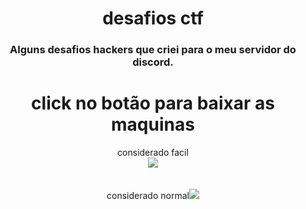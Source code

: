 <center>
  <h1>desafios ctf</h1>
  <h3>Alguns desafios hackers que criei para o meu servidor do discord.</h3>
</center>

<div align="center"> 
	<center><h1>click no botão para baixar as maquinas</h1></center>
	<label>considerado facil</label><br><a href="https://is.gd/NHKbsY" target="_blank"><img src="https://img.shields.io/static/v1?label=iv-1&message=DOWNLOAD&color=blue&style=for-the-badge"></a><br><br><br>
	<label>considerado normal</label><a href="https://is.gd/xcBw4i" target="_blank"><img src="https://img.shields.io/static/v1?label=iv-2&message=DOWNLOAD&color=blue&style=for-the-badge"></a>
</div>
<br><br>
<div align="center">
  
</div>
